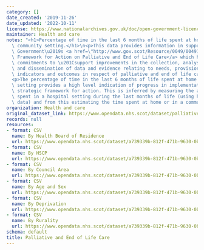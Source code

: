 ```yaml
---
category: []
date_created: '2019-11-26'
date_updated: '2022-10-11'
license: https://www.nationalarchives.gov.uk/doc/open-government-licence/version/3/
maintainer: Health and care
notes: "<h1>Percentage of time in the last 6 months of life spent at home or in a\
  \ community setting.</h1>\n<p>This data provides information in support of the Scottish\
  \ Government\u2019s <a href=\"http://www.gov.scot/Resource/0049/00491388.pdf\">Strategic\
  \ Framework for Action on Palliative and End of Life Care</a> which has one of its\
  \ commitments to \u201Csupport improvements in the collection, analysis, interpretation\
  \ and dissemination of data and evidence relating to needs, provision, activity,\
  \ indicators and outcomes in respect of palliative and end of life care\u201D. </p>\n\
  <p>The percentage of time in the last 6 months of life spent at home or in a community\
  \ setting provides a high level indication of progress in implementation of the\
  \ strategic framework for action. This is inferred by measuring the amount of time\
  \ spent in a hospital setting during the last months of life (using hospital admissions\
  \ data) and from this estimating the time spent at home or in a community setting.</p>"
organization: Health and care
original_dataset_link: https://www.opendata.nhs.scot/dataset/palliative-and-end-of-life-care
records: null
resources:
- format: CSV
  name: By Health Board of Residence
  url: https://www.opendata.nhs.scot/dataset/a739339b-812f-471b-9630-0b731070e98a/resource/3b68cad8-a4ba-4aeb-908a-f731e5380aea/download/2022-10-04_last-six-months-of-life_health-board.csv
- format: CSV
  name: By HSCP
  url: https://www.opendata.nhs.scot/dataset/a739339b-812f-471b-9630-0b731070e98a/resource/48467a13-3db2-4eaa-bfba-87b36e9c6668/download/2022-10-04_last-six-months-of-life_hscp.csv
- format: CSV
  name: By Council Area
  url: https://www.opendata.nhs.scot/dataset/a739339b-812f-471b-9630-0b731070e98a/resource/73bf87ad-a768-4283-9b75-0bf4931d24a0/download/2022-10-04_last-six-months-of-life_council-area.csv
- format: CSV
  name: By Age and Sex
  url: https://www.opendata.nhs.scot/dataset/a739339b-812f-471b-9630-0b731070e98a/resource/3e37b87f-952a-4a7f-9be5-1fb614811326/download/2022-10-04_last-six-months-of-life_age-sex.csv
- format: CSV
  name: By Deprivation
  url: https://www.opendata.nhs.scot/dataset/a739339b-812f-471b-9630-0b731070e98a/resource/80c50776-3b2e-4471-ab81-b6057bea5bfc/download/2022-10-04_last-six-months-of-life_deprivation.csv
- format: CSV
  name: By Rurality
  url: https://www.opendata.nhs.scot/dataset/a739339b-812f-471b-9630-0b731070e98a/resource/0a7a920e-8c8c-4b65-b51e-13a2f8026710/download/2022-10-04_last-six-months-of-life_rurality.csv
schema: default
title: Palliative and End of Life Care
---
```

